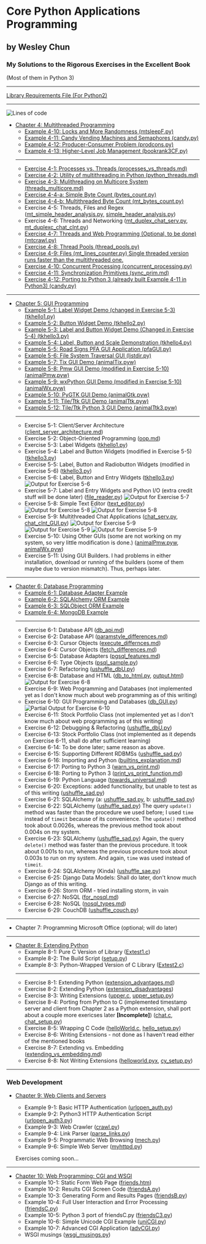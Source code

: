 # Core Python Applications Programming
## by Wesley Chun
### My Solutions to the Rigorous Exercises in the Excellent Book
(Most of them in Python 3)
***
[Library Requirements File (For Python2)][req2]
***
![Lines of code](https://tokei.rs/b1/github/schedutron/CPAP)

* [Chapter 4: Multithreaded Programming][chap4]
    * [Example 4-10: Locks and More Randomness (mtsleepF.py)][e4-10]
    * [Example 4-11: Candy Vending Machines and Semaphores (candy.py)][e4-11]
    * [Example 4-12: Producer-Consumer Problem (prodcons.py)][e4-12]
    * [Example 4-13: Higher-Level Job Management (bookrank3CF.py)][e4-13]
    * ***
    * [Exercise 4-1: Processes vs. Threads (processes_vs_threads.md)][4-1]
    * [Exercise 4-2: Utility of multithreading in Python (python_threads.md)][4-2]
    * [Exercise 4-3: Mulithreading on Multicore System (threads_multicore.md)][4-3]
    * [Exercise 4-4-a: Simple Byte Count (bytes_count.py)][4-4-a]
    * [Exercise 4-4-b: Multithreaded Byte Count (mt_bytes_count.py)][4-4-b]
    * Exercise 4-5: Threads, Files and Regex ([mt_simple_header_analysis.py][4-5-i], [simple_header_analysis.py][4-5-ii])
    * Exercise 4-6: Threads and Networking ([mt_duplex_chat_serv.py][4-6-i], [mt_duplexc_chat_clnt.py][4-6-ii])
    * [Exercise 4-7: Threads and Web Programming (Optional, to be done)(mtcrawl.py)][4-7]
    * [Exercise 4-8: Thread Pools (thread_pools.py)][4-8]
    * [Exercise 4-9: Files (mt_lines_counter.py) Single threaded version runs faster than the multithreaded one.][4-9]
    * [Exercise 4-10: Concurrent Processing (concurrent_processing.py)][4-10]
    * [Exercise 4-11: Synchronization Primitives (sync_prim.md)][4-11]
    * [Exercise 4-12: Porting to Python 3 (already built Example 4-11 in Python3) (candy.py)][e4-11]
***

* [Chapter 5: GUI Programming][chap5]
    * [Example 5-1: Label Widget Demo (changed in Exercise 5-3) (tkhello1.py)][e5-1]
    * [Example 5-2: Button Widget Demo (tkhello2.py)][e5-2]
    * [Example 5-3: Label and Button Widget Demo (Changed in Exercise 5-4) (tkhello3.py)][e5-3]
    * [Example 5-4: Label, Button and Scale Demonstration (tkhello4.py)][e5-4]
    * [Example 5-5: Road Signs PFA GUI Application (pfaGUI.py)][e5-5]
    * [Example 5-6: File System Traversal GUI (listdir.py)][e5-6]
    * [Example 5-7: Tix GUI Demo (animalTix.pyw)][e5-7]
    * [Example 5-8: Pmw GUI Demo (modified in Exercise 5-10) (animalPmw.pyw)][e5-8]
    * [Example 5-9: wxPython GUI Demo (modified in Exercise 5-10) (animalWx.pyw)][e5-9]
    * [Example 5-10: PyGTK GUI Demo (animalGtk.pyw)][e5-10]
    * [Example 5-11: Tile/Ttk GUI Demo (animalTtk.pyw)][e5-11]
    * [Example 5-12: Tile/Ttk Python 3 GUI Demo (animalTtk3.pyw)][e5-12]
    * ***
    * Exercise 5-1: Client/Server Architecture ([client\_server\_architecture.md][5-1])
    * Exercise 5-2: Object-Oriented Programming ([oop.md][5-2])
    * Exercise 5-3: Label Widgets ([tkhello1.py][5-3])
    * Exercise 5-4: Label and Button Widgets (modified in Exercise 5-5) ([tkhello3.py][5-4])
    * Exercise 5-5: Label, Button and Radiobutton Widgets (modified in Exercise 5-6) ([tkhello3.py][5-5])
    * Exercise 5-6: Label, Button and Entry Widgets ([tkhello3.py][5-6])
    ![Output for Exercise 5-6](/Chap5/screenshots/E5-6.png)
    * Exercise 5-7: Label and Entry Widgets and Python I/O (extra credit stuff will be done later) ([file_reader.py][5-7])
    ![Output for Exercise 5-7](/Chap5/screenshots/E5-7.png)
    * Exercise 5-8: Simple Text Editor ([text_editor.py][5-8])
    ![Output for Exercise 5-8](/Chap5/screenshots/E5-8-0.png)
    ![Output for Exercise 5-8](/Chap5/screenshots/E5-8-1.png)
    * Exercise 5-9: Multithreaded Chat Applications ([chat_serv.py][5-9-1], [chat_clnt_GUI.py][5-9-2])
    ![Output for Exercise 5-9](/Chap5/screenshots/E5-9-1.png)
    ![Output for Exercise 5-9](/Chap5/screenshots/E5-9-2.png)
    ![Output for Exercise 5-9](/Chap5/screenshots/E5-9-0.png)
    * Exercise 5-10: Using Other GUIs (some are not working on my system, so very little modification is done.) ([animalPmw.pyw][5-10-0], [animalWx.pyw][5-10-1])
    * Exercise 5-11: Using GUI Builders. I had problems in either installation, download or running of the builders (some of them maybe due to version mismatch). Thus, perhaps later.
***

* [Chapter 6: Database Programming][chap6]
    * [Example 6-1: Database Adapter Example][e6-1]
    * [Example 6-2: SQLAlchemy ORM Example][e6-2]
    * [Example 6-3: SQLObject ORM Example][e6-3]
    * [Example 6-4: MongoDB Example][e6-4]
    * ***
    * Exercise 6-1: Database API ([db_api.md][6-1])
    * Exercise 6-2: Database API ([paramstyle_differences.md][6-2])
    * Exercise 6-3: Cursor Objects ([execute_differnces.md][6-3])
    * Exercise 6-4: Cursor Objects ([fetch_differences.md][6-4])
    * Exercise 6-5: Database Adapters ([pgsql_features.md][6-5])
    * Exercise 6-6: Type Objects ([psql_sample.py][6-6])
    * Exercise 6-7: Refactoring ([ushuffle_dbU.py][6-7])
    * Exercise 6-8: Database and HTML ([db_to_html.py][6-8-1], [output.html][6-8-2])
    ![Output for Exercise 6-8](/Chap6/screenshots/E6-8.png)
    * Exercise 6-9: Web Programming and Databases (not implemented yet as I don't know much about web programming as of this writing)
    * Exercise 6-10: GUI Programming and Databases ([db_GUI.py][6-10])
    ![Partial Output for Exercise 6-10](/Chap6/screenshots/E6-10.png)
    * Exercise 6-11: Stock Portfolio Class (not implemented yet as I don't know much about web programming as of this writing)
    * Exercise 6-12: Debugging & Refactoring ([ushuffle_dbU.py][6-12])
    * Exercise 6-13: Stock Portfolio Class (not implemented as it depends on Exercise 6-11, shall do after sufficient learning)
    * Exercise 6-14: To be done later; same reason as above.
    * Exercise 6-15: Supporting Different RDBMSs ([ushuffle_sad.py][6-15])
    * Exercise 6-16: Importing and Python ([builtins_explanation.md][6-16])
    * Exercise 6-17: Porting to Python 3 ([warn\_vs\_print.md][6-17])
    * Exercise 6-18: Porting to Python 3 ([print\_vs\_print_function.md][6-18])
    * Exercise 6-19: Python Language ([towards_universal.md][6-19])
    * Exercise 6-20: Exceptions: added functionality, but unable to test as of this writing ([ushuffle_sad.py][6-20])
    * Exercise 6-21: SQLAlchemy (a: [ushuffle_sad.py][6-21-a], b: [ushuffle_sad.py][6-21-b])
    * Exercise 6-22: SQLAlchemy ([ushuffle_sad.py][6-22]) The query `update()` method was faster than the procedure we used before; I used `time` instead of `timeit` because of its convenience. The `update()` method took about 0.0026s, whereas the previous method took about 0.004s on my system.
    * Exercise 6-23: SQLAlchemy ([ushuffle_sad.py][6-23]) Again, the query `delete()` method was faster than the previous procedure. It took about 0.001s to run, whereas the previous procedure took about 0.003s to run on my system. And again, `time` was used instead of `timeit`.
    * Exercise 6-24: SQLAlchemy \(Kinda\) ([ushuffle_sae.py][6-24])
    * Exercise 6-25: Django Data Models: Shall do later, don't know much Django as of this writing.
    * Exercise 6-26: Storm ORM - tried installing storm, in vain
    * Exercise 6-27: NoSQL ([for_nosql.md][6-27])
    * Exercise 6-28: NoSQL ([nosql_types.md][6-28])
    * Exercise 6-29: CouchDB ([ushuffle_couch.py][6-29])
***

* Chapter 7: Programming Microsoft Office (optional; will do later)
***

* [Chapter 8: Extending Python][chap8]
    * Example 8-1: Pure C Version of Library ([Extest1.c][e8-1])
    * Example 8-2: The Build Script ([setup.py][e8-2])
    * Example 8-3: Python-Wrapped Version of C Library ([Extest2.c][e8-3])
    * ***
    * Exercise 8-1: Extending Python ([extension_advantages.md][8-1])
    * Exercise 8-2: Extending Python ([extension_disadvantages][8-2])
    * Exercise 8-3: Writing Extensions ([upper.c][8-3-i], [upper_setup.py][8-3-ii])
    * Exercise 8-4: Porting from Python to C (implemented timestamp server and client from Chapter 2 as a Python extension, shall port about a couple more exericses later **\[Incomplete\]**) ([chat.c][8-4-i], [chat_setup.py][8-4-ii])
    * Exercise 8-5: Wrapping C Code ([helloWorld.c][8-5-i], [hello_setup.py][8-5-ii])
    * Exercise 8-6: Writing Extensions - not done as I haven't read either of the mentioned books
    * Exercise 8-7: Extending vs. Embedding ([extending_vs_embedding.md][8-7])
    * Exercise 8-8: Not Writing Extensions ([helloworld.pyx][8-8-i], [cy_setup.py][8-8-ii])
***
### Web Development

* [Chapter 9: Web Clients and Servers][chap9]
    * Example 9-1: Basic HTTP Authentication ([urlopen_auth.py][e9-1])
    * Example 9-2:  Python3 HTTP Authentication Script ([urlopen_auth3.py][e9-2])
    * Example 9-3: Web Crawler ([crawl.py][e9-3])
    * Example 9-4: Link Parser ([parse_links.py][e9-4])
    * Example 9-5: Programmatic Web Browsing ([mech.py][e9-5])
    * Example 9-6: Simple Web Server ([myhttpd.py][e9-6])

    Exercises coming soon...
***

* [Chapter 10: Web Programming: CGI and WSGI][chap10]
    * Example 10-1: Static Form Web Page ([friends.htm][e10-1])
    * Example 10-2: Results CGI Screen Code ([friendsA.py][e10-2])
    * Example 10-3: Generating Form and Results Pages ([friendsB.py][e10-3])
    * Example 10-4: Full User Interaction and Error Processing ([friendsC.py][e10-4])
    * Example 10-5: Python 3 port of friendsC.py ([friendsC3.py][e10-5])
    * Example 10-6: Simple Unicode CGI Example ([uniCGI.py][e10-6])
    * Example 10-7: Advanced CGI Application ([advCGI.py][e10-7])
    * WSGI musings ([wsgi_musings.py][wsgi_m])

[req2]: /requirements.txt
[chap4]: /Chap4
[e4-10]: /Chap4/mtsleepF.py
[e4-11]: /Chap4/candy.py
[e4-12]: /Chap4/prodcons.py
[e4-13]: /Chap4/bookrank3CF.py
[4-1]: /Chap4/processes_vs_threads.md
[4-2]: /Chap4/python_threads.md
[4-3]: /Chap4/threads_multicore.md
[4-4-a]: /Chap4/bytes_count.py
[4-4-b]: /Chap4/mt_bytes_count.py
[4-5-i]: /Chap4/simple_header_analysis.py
[4-5-ii]: /Chap4/mt_simple_header_analysis.py
[4-6-i]: /Chap4/mt_duplex_chat_serv.py
[4-6-ii]: /Chap4/mt_duplexc_chat_clnt.py
[4-7]: /Chap4/mtcrawl.py
[4-8]: /Chap4/thread_pools.py
[4-9]: /Chap4/mt_lines_counter.py
[4-10]: /Chap4/concurrent_processing.py
[4-11]: /Chap4/sync_prim.md

[chap5]: /Chap5
[e5-1]: /Chap5/tkhello1.py
[e5-2]: /Chap5/tkhello2.py
[e5-3]: /Chap5/tkhello3.py
[e5-4]: /Chap5/tkhello4.py
[e5-5]: /Chap5/pfaGUI.py
[e5-6]: /Chap5/listdir.py
[e5-7]: /Chap5/animalTix.pyw
[e5-8]: /Chap5/animalPmw.pyw
[e5-9]: /Chap5/animalWx.pyw
[e5-10]: /Chap5/animalGtk.pyw
[e5-11]: /Chap5/animalTtk.pyw
[e5-12]: /Chap5/animalTtk3.pyw
[5-1]: /Chap5/client_server_architecture.md
[5-2]: /Chap5/oop.md
[5-3]: /Chap5/tkhello1.py
[5-4]: /Chap5/tkhello3.py
[5-5]: /Chap5/tkhello3.py
[5-6]: /Chap5/tkhello3.py
[5-7]: /Chap5/file_reader.py
[5-8]: /Chap5/text_editor.py
[5-9-1]: /Chap5/chat_clnt.py
[5-9-2]: /Chap5/chat_clnt_GUI.py
[5-10-0]: /Chap5/animalPmw.pyw
[5-10-1]: /Chap5/animalWx.pyw

[chap6]: /Chap6
[e6-1]: https://github.com/schedutron/CPAP/blob/930517d2e7a746145162884b6f7c5262f8480c43/Chap6/ushuffle_dbU.py
[e6-2]: https://github.com/schedutron/CPAP/blob/8a3659b0b8576f4dffc4a874703d2f982163abbc/Chap6/ushuffle_sad.py
[e6-3]: /Chap6/ushuffle_so.py
[e6-4]: /Chap6/ushuffle_mongo.py
[6-1]: /Chap6/db_api.md
[6-2]: /Chap6/paramstyle_differences.md
[6-3]: /Chap6/execute_differences.md
[6-4]: /Chap6/fetch_differences.md
[6-5]: /Chap6/pgsql_features.md
[6-6]: /Chap6/psql_sample.py
[6-7]: https://github.com/schedutron/CPAP/blob/e140858c63b8aef1be5c97daf55db05d3825abd2/Chap6/ushuffle_dbU.py
[6-8-1]: /Chap6/db_to_html.py
[6-8-2]: /Chap6/output.html
[6-10]: /Chap6/db_GUI.py
[6-12]: /Chap6/ushuffle_dbU.py
[6-15]: https://github.com/schedutron/CPAP/blob/ba0bdfe1de9afc012aff6b89bf5c61c6348992a9/Chap6/ushuffle_sad.py
[6-16]: /Chap6/builtins_explanation.md
[6-17]: /Chap6/warn_vs_print.md
[6-18]: /Chap6/print_vs_print_function.md
[6-19]: /Chap6/towards_universal.md
[6-20]: https://github.com/schedutron/CPAP/blob/fe49905c4663e11ea6598bf7963efde20559af4b/Chap6/ushuffle_sad.py
[6-21-a]: https://github.com/schedutron/CPAP/blob/7483748e9f03b235ca0dc0cc4e9cb8ee85202f72/Chap6/ushuffle_sad.py
[6-21-b]: https://github.com/schedutron/CPAP/blob/845838cc4f24710c10127f6043d6342077979d46/Chap6/ushuffle_sad.py
[6-22]: https://github.com/schedutron/CPAP/blob/5dcd8dd71add11a7a369d49c2413963ec8c1057d/Chap6/ushuffle_sad.py
[6-23]: /Chap6/ushuffle_sad.py
[6-24]: /Chap6/ushuffle_sae.py
[6-27]: /Chap6/for_nosql.md
[6-28]: /Chap6/nosql_types.md
[6-29]: /Chap6/ushuffle_couch.py

[chap8]: /Chap8
[e8-1]: /Chap8/Extest1.c
[e8-2]: /Chap8/setup.py
[e8-3]: /Chap8/Extest2.c
[8-1]: /Chap8/extension_advantages.md
[8-2]: /Chap8/extension_disadvantages.md
[8-3-i]: /Chap8/upper.c
[8-3-ii]: /Chap8/upper_setup.py
[8-4-i]: /Chap8/chat.c
[8-4-ii]: /Chap8/chat_setup.py
[8-5-i]: https://github.com/schedutron/CPAP/blob/edaf04b73f4de39547fe76b26cb5859d5af07c52/Chap8/helloWorld.c
[8-5-ii]: /Chap8/hello_setup.py
[8-7]: /Chap8/extending_vs_embedding.md
[8-8-i]: /Chap8/helloworld.pyx
[8-8-ii]: /Chap8/cy_setup.py

[chap9]: /Chap9
[e9-1]: /Chap9/urlopen_auth.py
[e9-2]: /Chap9/urlopen_auth3.py
[e9-3]: /Chap9/crawl.py
[e9-4]: /Chap9/parse_links.py
[e9-5]: /Chap9/mech.py
[e9-6]: /Chap9/myhttpd.py

[chap10]: /Chap10
[e10-1]: /Chap10/friends.htm
[e10-2]: /Chap10/cgi-bin/friendsA.py
[e10-3]: /Chap10/cgi-bin/friendsB.py
[e10-4]: /Chap10/cgi-bin/friendsC.py
[e10-5]: /Chap10/cgi-bin/friendsC3.py
[e10-6]: /Chap10/cgi-bin/uniCGI.py
[e10-7]: /Chap10/cgi-bin/advCGI.py
[wsgi_m]: /Chap10/wsgi_musings.py
